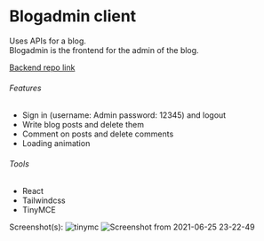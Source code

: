 # Blogadmin client

Uses APIs for a blog.  
Blogadmin is the frontend for the admin of the blog.

[Backend repo link](https://github.com/Azzryel/blog-api)

###### Features
- Sign in (username: Admin password: 12345) and logout
- Write blog posts and delete them
- Comment on posts and delete comments
- Loading animation

###### Tools
- React
- Tailwindcss
- TinyMCE

Screenshot(s):
![tinymc](https://user-images.githubusercontent.com/25674257/123486344-22feaf00-d60c-11eb-9e6d-a2183a09ea1e.png)
![Screenshot from 2021-06-25 23-22-49](https://user-images.githubusercontent.com/25674257/123486433-49bce580-d60c-11eb-9653-4ae4609b0414.png)
